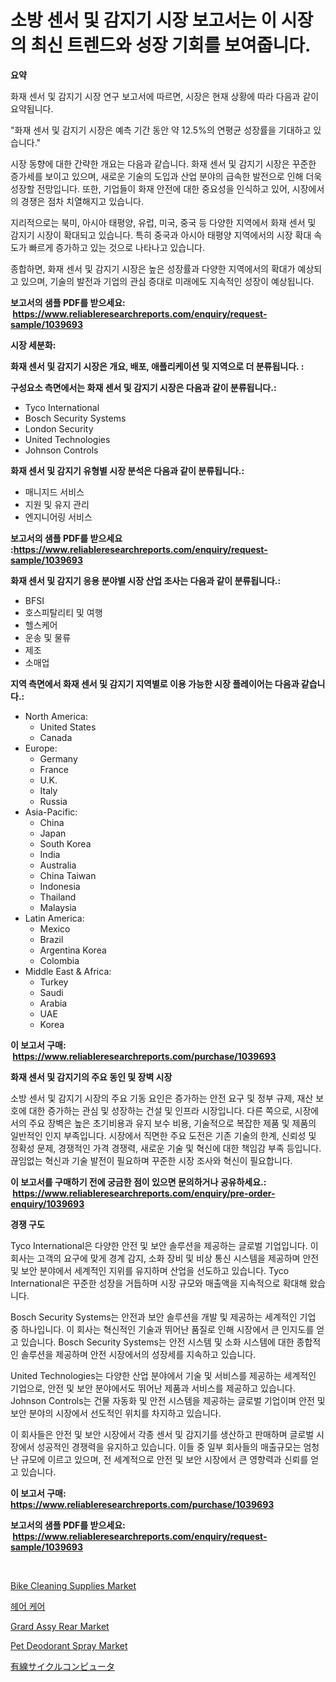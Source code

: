 <p><h1>소방 센서 및 감지기 시장 보고서는 이 시장의 최신 트렌드와 성장 기회를 보여줍니다.</h1></p><p><strong>요약</strong></p>
<p><p>화재 센서 및 감지기 시장 연구 보고서에 따르면, 시장은 현재 상황에 따라 다음과 같이 요약됩니다. </p><p>"화재 센서 및 감지기 시장은 예측 기간 동안 약 12.5%의 연평균 성장률을 기대하고 있습니다."</p><p>시장 동향에 대한 간략한 개요는 다음과 같습니다. 화재 센서 및 감지기 시장은 꾸준한 증가세를 보이고 있으며, 새로운 기술의 도입과 산업 분야의 급속한 발전으로 인해 더욱 성장할 전망입니다. 또한, 기업들이 화재 안전에 대한 중요성을 인식하고 있어, 시장에서의 경쟁은 점차 치열해지고 있습니다.</p><p>지리적으로는 북미, 아시아 태평양, 유럽, 미국, 중국 등 다양한 지역에서 화재 센서 및 감지기 시장이 확대되고 있습니다. 특히 중국과 아시아 태평양 지역에서의 시장 확대 속도가 빠르게 증가하고 있는 것으로 나타나고 있습니다.</p><p>종합하면, 화재 센서 및 감지기 시장은 높은 성장률과 다양한 지역에서의 확대가 예상되고 있으며, 기술의 발전과 기업의 관심 증대로 미래에도 지속적인 성장이 예상됩니다.</p></p>
<p><strong>보고서의 샘플 PDF를 받으세요: &nbsp;<a href="https://www.reliableresearchreports.com/enquiry/request-sample/1039693">https://www.reliableresearchreports.com/enquiry/request-sample/1039693</a></strong></p>
<p><strong>시장 세분화:</strong></p>
<p><strong> 화재 센서 및 감지기 시장은 개요, 배포, 애플리케이션 및 지역으로 더 분류됩니다. :</strong></p>
<p><strong>구성요소 측면에서는 화재 센서 및 감지기 시장은 다음과 같이 분류됩니다.:</strong></p>
<p><ul><li>Tyco International</li><li>Bosch Security Systems</li><li>London Security</li><li>United Technologies</li><li>Johnson Controls</li></ul></p>
<p><strong> 화재 센서 및 감지기 유형별 시장 분석은 다음과 같이 분류됩니다.:</strong></p>
<p><ul><li>매니지드 서비스</li><li>지원 및 유지 관리</li><li>엔지니어링 서비스</li></ul></p>
<p><strong>보고서의 샘플 PDF를 받으세요 :<a href="https://www.reliableresearchreports.com/enquiry/request-sample/1039693">https://www.reliableresearchreports.com/enquiry/request-sample/1039693</a></strong></p>
<p><strong> 화재 센서 및 감지기 응용 분야별 시장 산업 조사는 다음과 같이 분류됩니다.:</strong></p>
<p><ul><li>BFSI</li><li>호스피탈리티 및 여행</li><li>헬스케어</li><li>운송 및 물류</li><li>제조</li><li>소매업</li></ul></p>
<p><strong>지역 측면에서 화재 센서 및 감지기 지역별로 이용 가능한 시장 플레이어는 다음과 같습니다.:</strong></p>
<p><ul>
    <li>
        North America:
        <ul>
            <li>United States</li>
            <li>Canada</li>
        </ul>
    </li>
    <li>
        Europe:
        <ul>
            <li>Germany</li>
            <li>France</li>
            <li>U.K.</li>
            <li>Italy</li>
            <li>Russia</li>
        </ul>
    </li>
    <li>
        Asia-Pacific:
        <ul>
            <li>China</li>
            <li>Japan</li>
            <li>South Korea</li>
            <li>India</li>
            <li>Australia</li>
            <li>China Taiwan</li>
            <li>Indonesia</li>
            <li>Thailand</li>
            <li>Malaysia</li>
        </ul>
    </li>
    <li>
        Latin America:
        <ul>
            <li>Mexico</li>
            <li>Brazil</li>
            <li>Argentina Korea</li>
            <li>Colombia</li>
        </ul>
    </li>
    <li>
        Middle East & Africa:
        <ul>
            <li>Turkey</li>
            <li>Saudi</li>
            <li>Arabia</li>
            <li>UAE</li>
            <li>Korea</li>
        </ul>
    </li>
    </ul></p>
<p><strong>이 보고서 구매: &nbsp;<a href="https://www.reliableresearchreports.com/purchase/1039693">https://www.reliableresearchreports.com/purchase/1039693</a></strong></p>
<p><strong>화재 센서 및 감지기의 주요 동인 및 장벽 시장</strong></p>
<p><p>소방 센서 및 감지기 시장의 주요 기동 요인은 증가하는 안전 요구 및 정부 규제, 재산 보호에 대한 증가하는 관심 및 성장하는 건설 및 인프라 시장입니다. 다른 쪽으로, 시장에서의 주요 장벽은 높은 초기비용과 유지 보수 비용, 기술적으로 복잡한 제품 및 제품의 일반적인 인지 부족입니다. 시장에서 직면한 주요 도전은 기존 기술의 한계, 신뢰성 및 정확성 문제, 경쟁적인 가격 경쟁력, 새로운 기술 및 혁신에 대한 책임감 부족 등입니다. 끊임없는 혁신과 기술 발전이 필요하며 꾸준한 시장 조사와 혁신이 필요합니다.</p></p>
<p><strong>이 보고서를 구매하기 전에 궁금한 점이 있으면 문의하거나 공유하세요.: &nbsp;<a href="https://www.reliableresearchreports.com/enquiry/pre-order-enquiry/1039693">https://www.reliableresearchreports.com/enquiry/pre-order-enquiry/1039693</a></strong></p>
<p><strong>경쟁 구도</strong></p>
<p><p>Tyco International은 다양한 안전 및 보안 솔루션을 제공하는 글로벌 기업입니다. 이 회사는 고객의 요구에 맞게 경계 감지, 소화 장비 및 비상 통신 시스템을 제공하며 안전 및 보안 분야에서 세계적인 지위를 유지하며 산업을 선도하고 있습니다. Tyco International은 꾸준한 성장을 거듭하며 시장 규모와 매출액을 지속적으로 확대해 왔습니다.</p><p>Bosch Security Systems는 안전과 보안 솔루션을 개발 및 제공하는 세계적인 기업 중 하나입니다. 이 회사는 혁신적인 기술과 뛰어난 품질로 인해 시장에서 큰 인지도를 얻고 있습니다. Bosch Security Systems는 안전 시스템 및 소화 시스템에 대한 종합적인 솔루션을 제공하며 안전 시장에서의 성장세를 지속하고 있습니다.</p><p>United Technologies는 다양한 산업 분야에서 기술 및 서비스를 제공하는 세계적인 기업으로, 안전 및 보안 분야에서도 뛰어난 제품과 서비스를 제공하고 있습니다. Johnson Controls는 건물 자동화 및 안전 시스템을 제공하는 글로벌 기업이며 안전 및 보안 분야의 시장에서 선도적인 위치를 차지하고 있습니다.</p><p>이 회사들은 안전 및 보안 시장에서 각종 센서 및 감지기를 생산하고 판매하며 글로벌 시장에서 성공적인 경쟁력을 유지하고 있습니다. 이들 중 일부 회사들의 매출규모는 엄청난 규모에 이르고 있으며, 전 세계적으로 안전 및 보안 시장에서 큰 영향력과 신뢰를 얻고 있습니다.</p></p>
<p><strong>이 보고서 구매: &nbsp; <a href="https://www.reliableresearchreports.com/purchase/1039693">https://www.reliableresearchreports.com/purchase/1039693</a></strong></p>
<p><strong>보고서의 샘플 PDF를 받으세요: &nbsp;<a href="https://www.reliableresearchreports.com/enquiry/request-sample/1039693">https://www.reliableresearchreports.com/enquiry/request-sample/1039693</a></strong><strong></strong></p>
<p>&nbsp;</p>
<p><p><a href="https://github.com/rahu1506/Market-Research-Report-List-3/blob/main/bike-cleaning-supplies-market.md">Bike Cleaning Supplies Market</a></p><p><a href="https://github.com/mpodehpw07370073/Market-Research-Report-List-1/blob/main/16155224143.md">헤어 케어</a></p><p><a href="https://issuu.com/reportprime-2/docs/grard-assy-rear-market-size-2030.pptx">Grard Assy Rear Market</a></p><p><a href="https://github.com/FassouRP/Market-Research-Report-List-3/blob/main/pet-deodorant-spray-market.md">Pet Deodorant Spray Market</a></p><p><a href="https://github.com/nxboeu02965442/Market-Research-Report-List-1/blob/main/42783054630.md">有線サイクルコンピュータ</a></p></p>